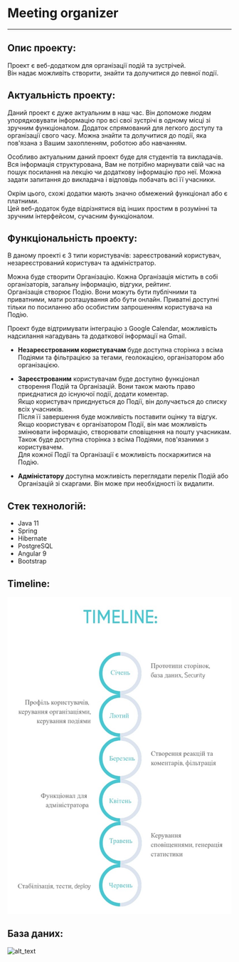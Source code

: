 # Meeting organizer
***

## Опис проекту:

Проект є веб-додатком для організації подій та зустрічей.\
Він надає можливіть створити, знайти та долучитися до певної події.

## Актуальність проекту:

Даний проект є дуже актуальним в наш час. Він допоможе людям упорядковувати інформацію про всі свої зустрічі в одному
місці зі зручним функціоналом. Додаток спрямований для легкого доступу та організації свого часу. Можна знайти та 
долучитися до події, яка пов'язана з Вашим захопленням, роботою або навчанням.
 
Особливо актуальним даний проект буде для студентів та викладачів.
Вся інформація структурована, Вам не потрібно марнувати свій час на пошук посилання на лекцію чи додаткову інформацію про неї.
Можна задати запитання до викладача і відповідь побачать всі її учасники.

Окрім цього, схожі додатки мають значно обмежений функціонал або є платними.\
Цей веб-додаток буде відрізнятися від інших простим в розумінні та зручним інтерфейсом, сучасним функціоналом.

## Функціональність проекту:

В даному проекті є 3 типи користувачів: зареєстрований користувач, незареєстрований користувач та адміністратор.

Можна буде створити Організацію. Кожна Організація містить в собі організаторів, загальну інформацію, відгуки, рейтинг.\
Організація створює Подію. Вони можуть бути публічними та приватними, мати розташування або бути онлайн.
Приватні доступні тільки по посиланню або особистим запрошенням користувача на Подію. 

Проект буде відтримувати інтеграцію з Google Calendar, можливість надсилання нагадувань та додаткової інформації на Gmail.

- <b>Незареєстрованим користувачам </b> буде доступна сторінка з всіма Подіями та фільтрацією за тегами, геолокацією, 
організатором або організацією.

- <b>Зареєстрованим</b>  користувачам буде доступно функціонал створення Подій та Організацій. 
Вони також мають право приєднатися до існуючої події, додати коментар.\
Якщо користувач приєднується до Події, він долучається до списку всіх учасників. \
Після її завершення буде можливість поставити оцінку та відгук.
Якщо коористувач є організатором Події, він має можливість змінювати інформацію, створювати сповіщення на пошту учасникам.\
Також буде доступна сторінка з всіма Подіями, пов'язаними з користувачем.\
Для кожної Події та Організації є можливість поскаржитися на Подію. 

- <b>Адміністатору</b> доступна можливість переглядати перелік Подій або Організацій зі скаргами. 
Він може при необхідності їх видалити.

## Стек технологій:

- Java 11
- Spring
- Hibernate
- PostgreSQL
- Angular 9
- Bootstrap

## Timeline:
![alt_text](https://github.com/JuliaBorovets/meeting-project-docs/blob/main/img/timeline.jpg)

## База даних:
![alt_text](https://github.com/JuliaBorovets/meeting-project-docs/blob/main/img/er.jpg)
